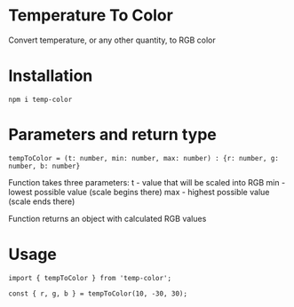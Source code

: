 # Temperature To Color

Convert temperature, or any other quantity, to RGB color

# Installation

`npm i temp-color`

# Parameters and return type

```tempToColor = (t: number, min: number, max: number) : {r: number, g: number, b: number}```

Function takes three parameters:
t - value that will be scaled into RGB
min - lowest possible value (scale begins there)
max - highest possible value (scale ends there)

Function returns an object with calculated RGB values

# Usage

```
import { tempToColor } from 'temp-color';

const { r, g, b } = tempToColor(10, -30, 30);

```